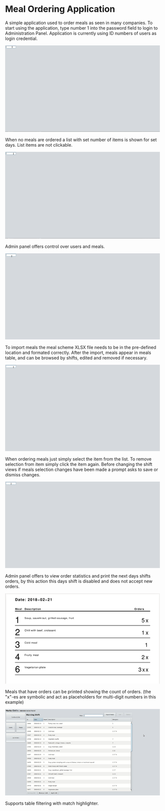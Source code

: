 # Meal Ordering Application
A simple application used to order meals as seen in many companies. To start using the application, type number 1 into the password field to login to Administration Panel. Application is currently using ID numbers of users as login credential.

![Nothing To Order](graphics/EmptyOrderPanel.gif)

When no meals are ordered a list with set number of items is shown for set days.
List items are not clickable.

![Administration Panel](graphics/AdminShow.gif)

Admin panel offers control over users and meals.

![Import Meals](graphics/ImportMeals.gif)

To import meals the meal scheme XLSX file needs to be in the pre-defined location and formated correctly.
After the import, meals appear in meals table, and can be browsed by shifts, edited and removed if necessary.

![Order Meals](graphics/OrderMeals.gif)

When ordering meals just simply select the item from the list. To remove selection from item simply click the item again.
Before changing the shift views if meals selection changes have been made a prompt asks to save or dismiss changes.

![Order Statistics And Print](graphics/OrderStatisticsAndPrint.gif)

Admin panel offers to view order statistics and print the next days shifts orders, by this action this days shift is disabled and does not accept new orders.

![Print Meal Orders Example](graphics/PrintMealOrdersExample.png)

Meals that have orders can be printed showing the count of orders.
(the "x"-es are symbolic and act as placeholders for multi-digit numbers in this example)

![Table Filter Highlight Feature](graphics/TableFilterHighlightFeature.gif)

Supports table filtering with match highlighter.
